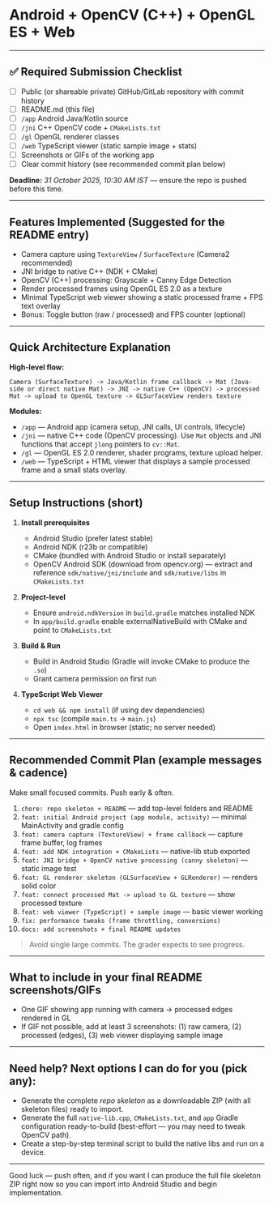 # Android + OpenCV (C++) + OpenGL ES + Web
---

## ✅ Required Submission Checklist

* [ ] Public (or shareable private) GitHub/GitLab repository with commit history
* [ ] README.md (this file)
* [ ] `/app` Android Java/Kotlin source
* [ ] `/jni` C++ OpenCV code + `CMakeLists.txt`
* [ ] `/gl` OpenGL renderer classes
* [ ] `/web` TypeScript viewer (static sample image + stats)
* [ ] Screenshots or GIFs of the working app
* [ ] Clear commit history (see recommended commit plan below)

**Deadline:** *31 October 2025, 10:30 AM IST* — ensure the repo is pushed before this time.

---

## Features Implemented (Suggested for the README entry)

* Camera capture using `TextureView` / `SurfaceTexture` (Camera2 recommended)
* JNI bridge to native C++ (NDK + CMake)
* OpenCV (C++) processing: Grayscale + Canny Edge Detection
* Render processed frames using OpenGL ES 2.0 as a texture
* Minimal TypeScript web viewer showing a static processed frame + FPS text overlay
* Bonus: Toggle button (raw / processed) and FPS counter (optional)

---

## Quick Architecture Explanation

**High-level flow:**

```
Camera (SurfaceTexture) -> Java/Kotlin frame callback -> Mat (Java-side or direct native Mat) -> JNI -> native C++ (OpenCV) -> processed Mat -> upload to OpenGL texture -> GLSurfaceView renders texture
```

**Modules:**

* `/app` — Android app (camera setup, JNI calls, UI controls, lifecycle)
* `/jni` — native C++ code (OpenCV processing). Use `Mat` objects and JNI functions that accept `jlong` pointers to `cv::Mat`.
* `/gl` — OpenGL ES 2.0 renderer, shader programs, texture upload helper.
* `/web` — TypeScript + HTML viewer that displays a sample processed frame and a small stats overlay.

---

## Setup Instructions (short)

1. **Install prerequisites**

   * Android Studio (prefer latest stable)
   * Android NDK (r23b or compatible)
   * CMake (bundled with Android Studio or install separately)
   * OpenCV Android SDK (download from opencv.org) — extract and reference `sdk/native/jni/include` and `sdk/native/libs` in `CMakeLists.txt`

2. **Project-level**

   * Ensure `android.ndkVersion` in `build.gradle` matches installed NDK
   * In `app/build.gradle` enable externalNativeBuild with CMake and point to `CMakeLists.txt`

3. **Build & Run**

   * Build in Android Studio (Gradle will invoke CMake to produce the `.so`)
   * Grant camera permission on first run

4. **TypeScript Web Viewer**

   * `cd web && npm install` (if using dev dependencies)
   * `npx tsc` (compile `main.ts` -> `main.js`)
   * Open `index.html` in browser (static; no server needed)

---

## Recommended Commit Plan (example messages & cadence)

Make small focused commits. Push early & often.

1. `chore: repo skeleton + README` — add top-level folders and README
2. `feat: initial Android project (app module, activity)` — minimal MainActivity and gradle config
3. `feat: camera capture (TextureView) + frame callback` — capture frame buffer, log frames
4. `feat: add NDK integration + CMakeLists` — native-lib stub exported
5. `feat: JNI bridge + OpenCV native processing (canny skeleton)` — static image test
6. `feat: GL renderer skeleton (GLSurfaceView + GLRenderer)` — renders solid color
7. `feat: connect processed Mat -> upload to GL texture` — show processed texture
8. `feat: web viewer (TypeScript) + sample image` — basic viewer working
9. `fix: performance tweaks (frame throttling, conversions)`
10. `docs: add screenshots + final README updates`

> Avoid single large commits. The grader expects to see progress.

---

## What to include in your final README screenshots/GIFs

* One GIF showing app running with camera -> processed edges rendered in GL
* If GIF not possible, add at least 3 screenshots: (1) raw camera, (2) processed (edges), (3) web viewer displaying sample image

---

## Need help? Next options I can do for you (pick any):

* Generate the complete *repo skeleton* as a downloadable ZIP (with all skeleton files) ready to import.
* Generate the full `native-lib.cpp`, `CMakeLists.txt`, and `app` Gradle configuration ready-to-build (best-effort — you may need to tweak OpenCV path).
* Create a step-by-step terminal script to build the native libs and run on a device.

---

Good luck — push often, and if you want I can produce the full file skeleton ZIP right now so you can import into Android Studio and begin implementation.

